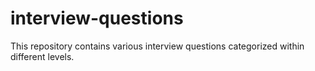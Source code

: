 # interview-questions
This repository contains various interview questions categorized within different levels.
